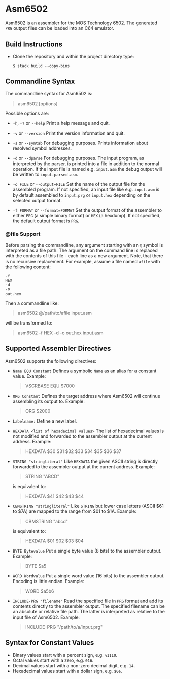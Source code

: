 # Asm6502

Asm6502 is an assembler for the MOS Technology 6502. The generated `PRG` output files can be loaded into an C64 emulator.

## Build Instructions

- Clone the repository and within the project directory type:

      $ stack build --copy-bins

## Commandline Syntax

The commandline syntax for Asm6502 is:

> asm6502 [options] <input-file>

Possible options are:

 *  `-h`, `-?` or `--help`
    Print a help message and quit.

 *  `-v` or `--version`
    Print the version information and quit.

 *  `-s` or `--symtab`
    For debugging purposes. Prints information about resolved symbol addresses.

 *  `-d` or `--dparse`
    For debugging purposes. The input program, as interpreted by the parser, is printed into a file in addition to the normal operation. If the input file is named e.g. `input.asm` the debug output will be written to `input.parsed.asm`.

 *  `-o FILE` or `--output=FILE`
    Set the name of the output file for the assembled program. If not specified, an input file like e.g. `input.asm` is by default assembled to `input.prg` or `input.hex` depending on the selected output format.

 *  `-f FORMAT` or `--format=FORMAT`
    Set the output format of the assembler to either `PRG` (a simple binary format) or `HEX` (a hexdump). If not specified, the default output format is `PRG`.

### @file Support

Before parsing the commandline, any argument starting with an `@` symbol is interpreted as a file path. The argument on the command line is replaced with the contents of this file - each line as a new argument. Note, that there is no recursive replacement. For example, assume a file named `afile` with the following content:

    -f
    HEX
    -d
    -o
    out.hex

Then a commandline like:

> asm6502 @/path/to/afile input.asm


will be transformed to:

> asm6502 -f HEX -d -o out.hex input.asm


## Supported Assembler Directives

Asm6502 supports the following directives:

 * `Name EQU Constant`
    Defines a symbolic `Name` as an alias for a constant value. Example:
    > VSCRBASE EQU $7000

 * `ORG Constant`
    Defines the target address where Asm6502 will continue assembling its output to. Example:
    > ORG $2000

 * `Labelname:`
    Define a new label.

 * `HEXDATA <list of hexadecimal values>`
    The list of hexadecimal values is not modified and forwarded to the assembler output at the current address. Example:
    > HEXDATA $30 $31 $32 $33 $34 $35 $36 $37

 * `STRING "stringliteral"`
    Like `HEXDATA` the given ASCII string is directly forwarded to the assembler output at the current address. Example:
    > STRING "ABCD"

    is equivalent to:

    > HEXDATA $41 $42 $43 $44

 * `CBMSTRING "stringliteral"`
    Like `STRING` but lower case letters (ASCII $61 to $7A) are mapped to the range from $01 to $1A. Example:
    > CBMSTRING "abcd"

    is equivalent to:

    > HEXDATA $01 $02 $03 $04

 * `BYTE Bytevalue`
    Put a single byte value (8 bits) to the assembler output. Example:
    > BYTE $a5

 * `WORD Wordvalue`
    Put a single word value (16 bits) to the assembler output. Encoding is little endian. Example:
    > WORD $a5b6

 * `INCLUDE-PRG "filename"`
    Read the specified file in `PRG` format and add its contents directly to the assembler output. The specified filename can be an absolute or relative file path. The latter is interpreted as relative to the input file of Asm6502. Example:
    > INCLUDE-PRG "/path/to/a/input.prg"


## Syntax for Constant Values

 * Binary values start with a percent sign, e.g. `%1110`.
 * Octal values start with a zero, e.g. `016`.
 * Decimal values start with a non-zero decimal digit, e.g. `14`.
 * Hexadecimal values start with a dollar sign, e.g. `$0e`.
